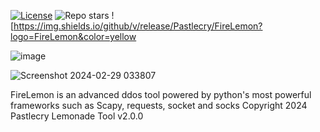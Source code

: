 [![License](https://img.shields.io/github/license/Pastlecry/FireLemon?style=for-the-badge&color=orange)](/LICENSE)
![Repo stars](https://img.shields.io/github/stars/Pastlecry/FireLemon?style=for-the-badge&color=orange)
![https://img.shields.io/github/v/release/Pastlecry/FireLemon?logo=FireLemon&color=yellow

![image](https://github.com/Pastlecry/FireLemon/assets/93829550/24980aec-99b4-4ef1-8978-8b66acc07d90)


![Screenshot 2024-02-29 033807](https://github.com/Pastlecry/FireLemon/assets/93829550/560290af-de13-4155-89b2-c7fddd988709)

FireLemon is an advanced ddos tool powered by python's most powerful frameworks such as Scapy, requests, socket and socks
Copyright 2024 Pastlecry 
Lemonade Tool v2.0.0

